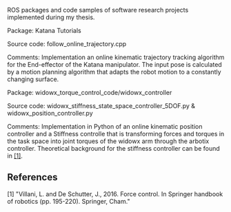 ROS packages and code samples of software research projects implemented during my thesis.

Package: Katana Tutorials

Source code: follow_online_trajectory.cpp

Comments: Implementation an online kinematic trajectory tracking algorithm for the End-effector of the Katana manipulator. The input pose is calculated by a motion planning algorithm that adapts the robot motion to a constantly changing surface.

Package: widowx_torque_control_code/widowx_controller

Source code: widowx_stiffness_state_space_controller_5DOF.py & widowx_position_controller.py

Comments: Implementation in Python of an online kinematic position controller and a Stiffness controlle that is transforming forces and torques in the task space into joint torques of the widowx arm through the arbotix controller. Theoretical background for the stiffness controller can be found in [[1]](#1).

## References
<a id="1">[1]</a> 
"Villani, L. and De Schutter, J., 2016. Force control. In Springer handbook of robotics (pp. 195-220). Springer, Cham."
